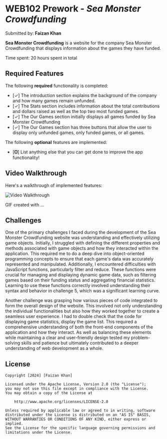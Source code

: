 # WEB102 Prework - *Sea Monster Crowdfunding*

Submitted by: **Faizan Khan**

**Sea Monster Crowdfunding** is a website for the company Sea Monster Crowdfunding that displays information about the games they have funded.

Time spent: 20 hours spent in total

## Required Features

The following **required** functionality is completed:

* [✓] The introduction section explains the background of the company and how many games remain unfunded.
* [✓] The Stats section includes information about the total contributions and dollars raised as well as the top two most funded games.
* [✓] The Our Games section initially displays all games funded by Sea Monster Crowdfunding
* [✓] The Our Games section has three buttons that allow the user to display only unfunded games, only funded games, or all games.

The following **optional** features are implemented:

* [❎] List anything else that you can get done to improve the app functionality!

## Video Walkthrough

Here's a walkthrough of implemented features:

<img src='http://i.imgur.com/link/to/your/gif/file.gif' title='Video Walkthrough' width='' alt='Video Walkthrough' />

<!-- Replace this with whatever GIF tool you used! -->
GIF created with ...  
<!-- Recommended tools:
[Kap](https://getkap.co/) for macOS
[ScreenToGif](https://www.screentogif.com/) for Windows
[peek](https://github.com/phw/peek) for Linux. -->

## Challenges
One of the primary challenges I faced during the development of the Sea Monster Crowdfunding website was understanding and effectively utilizing game objects. Initially, I struggled with defining the different properties and methods associated with game objects and how they interacted within the application. This required me to do a deep dive into object-oriented programming concepts to ensure that each game's data was accurately represented and manipulated. Additionally, I encountered difficulties with JavaScript functions, particularly filter and reduce. These functions were crucial for managing and displaying dynamic game data, such as filtering games based on their funding status and aggregating financial statistics. Learning to use these functions correctly involved understanding their syntax and behavior in challenge 5, which was a significant learning curve.

Another challenge was grasping how various pieces of code integrated to form the overall design of the website. This involved not only understanding the individual functionalities but also how they worked together to create a seamless user experience. I had to double check that the code for displaying game statistics, display the game list. This required a comprehensive understanding of both the front-end components of the application and how they interact. As well as balancing these elements while maintaining a clear and user-friendly design tested my problem-solving skills and patience but ultimately contributed to a deeper understanding of web development as a whole.

## License

    Copyright [2024] [Faizan Khan]

    Licensed under the Apache License, Version 2.0 (the "License");
    you may not use this file except in compliance with the License.
    You may obtain a copy of the License at

        http://www.apache.org/licenses/LICENSE-2.0

    Unless required by applicable law or agreed to in writing, software
    distributed under the License is distributed on an "AS IS" BASIS,
    WITHOUT WARRANTIES OR CONDITIONS OF ANY KIND, either express or implied.
    See the License for the specific language governing permissions and
    limitations under the License.
